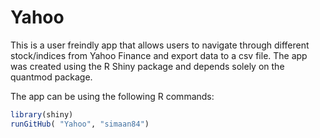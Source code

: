 # Yahoo
This is a user freindly app that allows users to navigate through different stock/indices from Yahoo Finance and export data to a csv file. The app was created using the R Shiny package and depends solely on the quantmod package. 

The app can be using the following R commands:
```R
library(shiny)
runGitHub( "Yahoo", "simaan84") 
```
